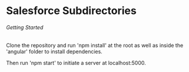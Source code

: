 # Salesforce Subdirectories

###### Getting Started
Clone the repository and run 'npm install' at the root as well as inside the 'angular' folder to install dependencies.

Then run 'npm start' to initiate a server at localhost:5000.